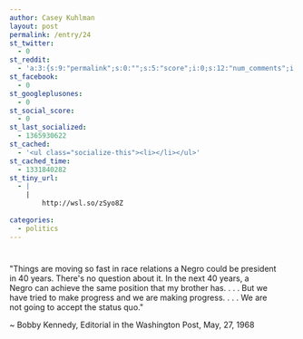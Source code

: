 ```yaml
---
author: Casey Kuhlman
layout: post
permalink: /entry/24
st_twitter:
  - 0
st_reddit:
  - 'a:3:{s:9:"permalink";s:0:"";s:5:"score";i:0;s:12:"num_comments";i:0;}'
st_facebook:
  - 0
st_googleplusones:
  - 0
st_social_score:
  - 0
st_last_socialized:
  - 1365930622
st_cached:
  - '<ul class="socialize-this"><li></li></ul>'
st_cached_time:
  - 1331840282
st_tiny_url:
  - |
    |
        http://wsl.so/zSyo8Z
        
categories:
  - politics
---
```

# 

"Things are moving so fast in race relations a Negro could be president  
in 40 years. There's no question about it. In the next 40 years, a  
Negro can achieve the same position that my brother has. . . . But we  
have tried to make progress and we are making progress. . . . We are  
not going to accept the status quo."

~ Bobby Kennedy, Editorial in the Washington Post, May, 27, 1968